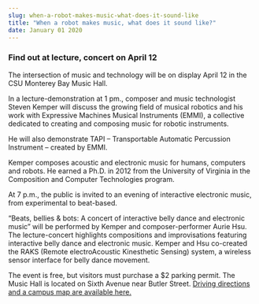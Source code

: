 ```yaml
---
slug: when-a-robot-makes-music-what-does-it-sound-like
title: "When a robot makes music, what does it sound like?"
date: January 01 2020
---
```


 
<h3>Find out at lecture, concert on April 12</h3>
<p>
  The intersection of music and technology will be on display April 12 in the
  CSU Monterey Bay Music Hall.
</p>
<p>
  In a lecture-demonstration at 1 pm., composer and music technologist Steven
  Kemper will discuss the growing field of musical robotics and his work with
  Expressive Machines Musical Instruments (EMMI), a collective dedicated to
  creating and composing music for robotic instruments.
</p>
<p>
  He will also demonstrate TAPI – Transportable Automatic Percussion Instrument
  – created by EMMI.
</p>
<p>
  Kemper composes acoustic and electronic music for humans, computers and
  robots. He earned a Ph.D. in 2012 from the University of Virginia in the
  Composition and Computer Technologies program.
</p>
<p>
  At 7 p.m., the public is invited to an evening of interactive electronic
  music, from experimental to beat-based.
</p>
<p>
  “Beats, bellies &amp; bots: A concert of interactive belly dance and
  electronic music” will be performed by Kemper and composer-performer Aurie
  Hsu. The lecture-concert highlights compositions and improvisations featuring
  interactive belly dance and electronic music. Kemper and Hsu co-created the
  RAKS (Remote electroAcoustic Kinesthetic Sensing) system, a wireless sensor
  interface for belly dance movement.
</p>
<p>
  The event is free, but visitors must purchase a $2 parking permit. The Music
  Hall is located on Sixth Avenue near Butler Street.
  <a href="https://csumb.edu/map"
    >Driving directions and a campus map are available here.</a
  >
</p>
 
